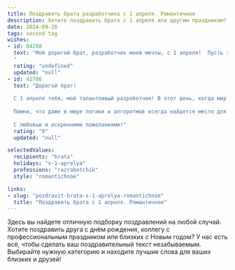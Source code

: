 ```yaml
---
title: Поздравить брата разработчика с 1 апреля. Романтичное
description: Хотите поздравить брата с 1 апреля или другим праздником? Наш ИИ создаст незабываемое поздравление, а вы обязательно выделитесь среди других.  
date: 2024-09-26
tags: second tag
wishes:
- id: 84288
  text: "Мой дорогой брат, разработчик моей мечты, с 1 апреля!  Пусть этот день, полный шуток и неожиданностей, станет лишь прелюдией к году, наполненному радостью, любовью и невероятными достижениями.  Ты — мой самый талантливый и любимый человек, и я желаю тебе, чтобы все твои гениальные идеи воплощались в жизнь, а сердце всегда пело от счастья.  С праздником!
  "
  rating: "undefined"
  updated: "null"
- id: 42786
  text: "Дорогой брат!
  
  С 1 апреля тебя, мой талантливый разработчик! В этот день, когда мир окутан легким флером шуток и улыбок, хочу пожелать тебе не только радости и веселья, но и безграничного вдохновения в твоем деле. Пусть каждая строчка кода становится шагом к новым вершинам, а каждый проект приносит море удовольствия и удовлетворения!
  
  Помни, что даже в мире логики и алгоритмов всегда найдется место для романтики. Желаю, чтобы в твоем сердце расцветали идеи, словно цветы весной, а в жизни – настоящие гармония и счастье. Пусть каждый день будет полон неожиданных приятностей и легкости, как свежий ветер в теплый весенний день.
  
  С любовью и искренними пожеланиями!"
  rating: "0"
  updated: "null"

selectedValues:
  recipients: "brata"
  holidays: "s-1-aprelya"
  professions: "razrabotchik"
  style: "romantichnoe"

links:
- slug: "pozdravit-brata-s-1-aprelya-romantichnoe"
  title: "Поздравить брата с 1 апреля. Романтичное"
---
```


Здесь вы найдете отличную подборку поздравлений на любой случай. 
Хотите поздравить друга с днём рождения, коллегу с профессиональным праздником или близких с Новым годом? У нас есть всё, чтобы сделать ваш поздравительный текст незабываемым. Выбирайте нужную категорию и находите лучшие слова для ваших близких и друзей!
